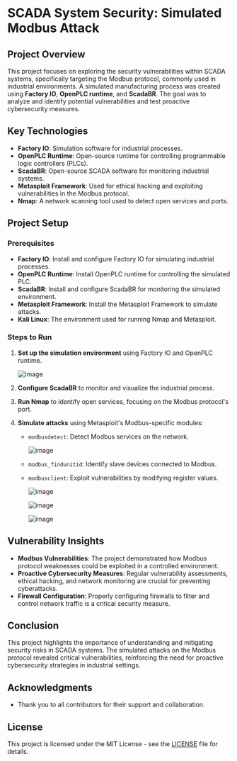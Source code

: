 # SCADA System Security: Simulated Modbus Attack

## Project Overview

This project focuses on exploring the security vulnerabilities within SCADA systems, specifically targeting the Modbus protocol, commonly used in industrial environments. A simulated manufacturing process was created using **Factory IO**, **OpenPLC runtime**, and **ScadaBR**. The goal was to analyze and identify potential vulnerabilities and test proactive cybersecurity measures.

## Key Technologies

- **Factory IO**: Simulation software for industrial processes.
- **OpenPLC Runtime**: Open-source runtime for controlling programmable logic controllers (PLCs).
- **ScadaBR**: Open-source SCADA software for monitoring industrial systems.
- **Metasploit Framework**: Used for ethical hacking and exploiting vulnerabilities in the Modbus protocol.
- **Nmap**: A network scanning tool used to detect open services and ports.

## Project Setup

### Prerequisites

- **Factory IO**: Install and configure Factory IO for simulating industrial processes.
- **OpenPLC Runtime**: Install OpenPLC runtime for controlling the simulated PLC.
- **ScadaBR**: Install and configure ScadaBR for monitoring the simulated environment.
- **Metasploit Framework**: Install the Metasploit Framework to simulate attacks.
- **Kali Linux**: The environment used for running Nmap and Metasploit.

### Steps to Run

1. **Set up the simulation environment** using Factory IO and OpenPLC runtime.
   
   ![image](https://github.com/user-attachments/assets/8c385a92-94e7-434e-994e-84fdc8609504)

2. **Configure ScadaBR** to monitor and visualize the industrial process.
3. **Run Nmap** to identify open services, focusing on the Modbus protocol's port.
4. **Simulate attacks** using Metasploit's Modbus-specific modules:
   - `modbusdetect`: Detect Modbus services on the network.

      ![image](https://github.com/user-attachments/assets/7d585998-d66c-486d-a093-0c99560c0136)

   - `modbus_findunitid`: Identify slave devices connected to Modbus.
   - `modbusclient`: Exploit vulnerabilities by modifying register values.

      ![image](https://github.com/user-attachments/assets/37f6de17-f71b-4a12-8605-40f5ffcd5229)

      ![image](https://github.com/user-attachments/assets/dff9aeeb-e935-433e-80c5-1bb0b8715a1a)

      ![image](https://github.com/user-attachments/assets/8d36ecb8-43ea-4fbc-99f7-5898fa0736f1)


## Vulnerability Insights

- **Modbus Vulnerabilities**: The project demonstrated how Modbus protocol weaknesses could be exploited in a controlled environment.
- **Proactive Cybersecurity Measures**: Regular vulnerability assessments, ethical hacking, and network monitoring are crucial for preventing cyberattacks.
- **Firewall Configuration**: Properly configuring firewalls to filter and control network traffic is a critical security measure.

## Conclusion

This project highlights the importance of understanding and mitigating security risks in SCADA systems. The simulated attacks on the Modbus protocol revealed critical vulnerabilities, reinforcing the need for proactive cybersecurity strategies in industrial settings.

## Acknowledgments

- Thank you to all contributors for their support and collaboration.

## License

This project is licensed under the MIT License - see the [LICENSE](LICENSE) file for details.
